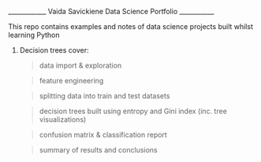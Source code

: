 ____________ Vaida Savickiene Data Science Portfolio ___________

This repo contains examples and notes of data science projects built whilst learning Python

1. Decision trees cover:

    > data import & exploration
    
    > feature engineering
    
    > splitting data into train and test datasets
    
    > decision trees built using entropy and Gini index (inc. tree visualizations)
    
    > confusion matrix & classification report
    
    > summary of results and conclusions
  
  
  
